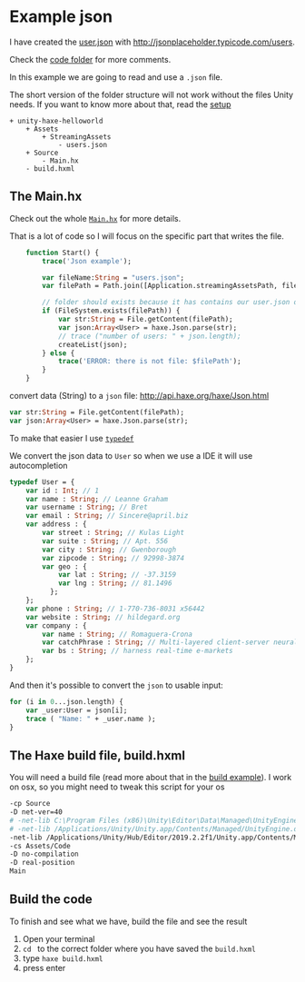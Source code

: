 # Example json

I have created the [user.json](https://github.com/MatthijsKamstra/haxeunity/tree/master/08json/code/Assets/StreamingAssets/users.json) with <http://jsonplaceholder.typicode.com/users>.


Check the [code folder](https://github.com/MatthijsKamstra/haxeunity/tree/master/08json/code) for more comments.

In this example we are going to read and use a `.json` file.

The short version of the folder structure will not work without the files Unity needs.
If you want to know more about that, read the [setup](../00setup/example.md)

```
+ unity-haxe-helloworld
	+ Assets
		+ StreamingAssets
			- users.json
	+ Source
		- Main.hx
	- build.hxml
```

## The Main.hx

Check out the whole [`Main.hx`](/code/Source/Main.hx) for more details.

That is a lot of code so I will focus on the specific part that writes the file.


```haxe
	function Start() {
		trace('Json example');

		var fileName:String = "users.json";
		var filePath = Path.join([Application.streamingAssetsPath, fileName]);

		// folder should exists because it has contains our user.json data file
		if (FileSystem.exists(filePath)) {
			var str:String = File.getContent(filePath);
			var json:Array<User> = haxe.Json.parse(str);
			// trace ("number of users: " + json.length);
			createList(json);
		} else {
			trace('ERROR: there is not file: $filePath');
		}
	}
```

convert data (String) to a `json` file:
<http://api.haxe.org/haxe/Json.html>

```haxe
var str:String = File.getContent(filePath);
var json:Array<User> = haxe.Json.parse(str);
```

To make that easier I use [`typedef`](http://haxe.org/manual/type-system-typedef.html)

We convert the json data to `User` so when we use a IDE it will use autocompletion

```haxe
typedef User = {
	var id : Int; // 1
	var name : String; // Leanne Graham
	var username : String; // Bret
	var email : String; // Sincere@april.biz
	var address : {
	  	var street : String; // Kulas Light
	  	var suite : String; // Apt. 556
	  	var city : String; // Gwenborough
	  	var zipcode : String; // 92998-3874
	  	var geo : {
	    	var lat : String; // -37.3159
	    	var lng : String; // 81.1496
	      };
	};
	var phone : String; // 1-770-736-8031 x56442
	var website : String; // hildegard.org
	var company : {
	  	var name : String; // Romaguera-Crona
	  	var catchPhrase : String; // Multi-layered client-server neural-net
	  	var bs : String; // harness real-time e-markets
    };
}

```


And then it's possible to convert the `json` to usable input:

```haxe
for (i in 0...json.length) {
	var _user:User = json[i];
	trace ( "Name: " + _user.name );
}
```



## The Haxe build file, build.hxml

You will need a build file (read more about that in the [build example](../09build/example.md)).
I work on osx, so you might need to tweak this script for your os


```bash
-cp Source
-D net-ver=40
# -net-lib C:\Program Files (x86)\Unity\Editor\Data\Managed\UnityEngine.dll
# -net-lib /Applications/Unity/Unity.app/Contents/Managed/UnityEngine.dll
-net-lib /Applications/Unity/Hub/Editor/2019.2.2f1/Unity.app/Contents/Managed/UnityEngine.dll
-cs Assets/Code
-D no-compilation
-D real-position
Main
```



## Build the code

To finish and see what we have, build the file and see the result

1. Open your terminal
2. `cd ` to the correct folder where you have saved the `build.hxml`
3. type `haxe build.hxml`
4. press enter



